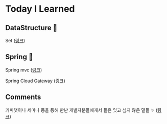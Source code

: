 # Today I Learned

## DataStructure 🧬
Set ([링크]())

## Spring 🌿
Spring mvc ([링크](spring_mvc.md))

Spring Cloud Gateway ([링크](https://github.com/ehoi-loveyourself/spring-cloud-gateway))

## Comments
커피챗이나 세미나 등을 통해 만난 개발자분들에게서 들은 잊고 싶지 않은 말들 ✨ ([링크](chats.md))